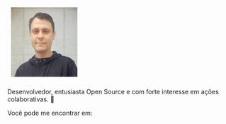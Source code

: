 <link rel="stylesheet" href="https://cdnjs.cloudflare.com/ajax/libs/font-awesome/6.0.0-beta3/css/all.min.css">
<style>
        ul {
            list-style-type: none; 
            padding: 0; 
            display: flex; 
            gap: 20px; 
        }
        li {
            display: inline; 
        }
    </style>
<div class="grid h-card hero-grid" style="grid-template-columns: 1fr 4fr;">

  <div class="" style="align-content: center;">
    <img src="./media/avatar-menor.jpg" style="width: 150px;margin: 8px;" class="p-photo avatar">
  </div>
<div>

Desenvolvedor, entusiasta Open Source e com forte interesse em ações colaborativas. :seedling:



Você pode me encontrar em:
<ul>
        <li>
            <a href="https://github.com/mconrado" aria-label="GitHub">
                <i class="fab fa-github fa-3x" aria-hidden="true"></i>
            </a>
        </li>
        <li>
            <a href="https://t.me/mconrado?&text=Olá" aria-label="Telegram">
                <i class="fab fa-telegram fa-3x" aria-hidden="true"></i>
            </a>
        </li>
        <li>
            <a href="mailto:m3conrado@protonmail.com" aria-label="Email">
                <i class="fas fa-envelope fa-3x" aria-hidden="true"></i>
            </a>
        </li>
        <li>
            <a href="https://www.linkedin.com/in/marcio-conrado/" aria-label="LinkedIn">
                <i class="fab fa-linkedin fa-3x" aria-hidden="true"></i>
            </a>
        </li>
    </ul>



